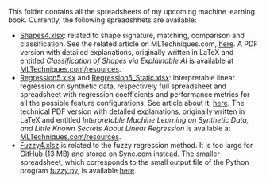 
This folder contains all the spreadsheets of my upcoming machine learning book. Currently, the following spreadshhets are available:
<ul>
  <li><a href="https://github.com/VincentGranville/Machine-Learning/blob/main/Spreadsheets/shapes4.xlsx">Shapes4.xlsx</a>: related to shape signature, matching, comparison and classification. See the related article on MLTechniques.com, <a href="https://mltechniques.com/2022/04/20/computer-vision-shape-classification-via-explainable-ai/">here</a>. A PDF version with detailed explanations, originally written in LaTeX and entitled <em>Classification of Shapes via Explainable AI</em> is available at <a href="https://mltechniques.com/resources/">MLTechniques.com/resources</a>.</li>
  <li><a href="https://github.com/VincentGranville/Machine-Learning/blob/main/Spreadsheets/regression5.xlsx">Regression5.xlsx</a> and <a href="https://github.com/VincentGranville/Machine-Learning/blob/main/Spreadsheets/regression5_Static.xlsx">Regression5_Static.xlsx</a>: interpretable linear regression on synthetic data, respectively full spreadsheet and spreadsheet with regression coefficients and performance metrics for all the possible feature configurations. See article about it, <a href="https://mltblog.com/3KTvu5h">here</a>. The technical PDF version with detailed explanations, originally written in LaTeX and entitled <em>Interpretable Machine Learning on Synthetic Data, and Little Known Secrets About Linear Regression</em> is available at <a href="https://mltechniques.com/resources/">MLTechniques.com/resources</a>.</li>
  <li><a href="https://ln5.sync.com/dl/0caeb8e10/mztnibg9-xrkdks7g-r8bsgabw-3fsizwif">Fuzzy4.xlsz</a> is related to the fuzzy regression method. It is too large for GitHub (13 MB) and stored on Sync.com instead. The smaller spreadsheet, which corresponds to the small output file of the Python program <a href="https://github.com/VincentGranville/Machine-Learning/blob/main/Source%20Code/fuzzy.py">fuzzy.py</a>, is available <a href="https://github.com/VincentGranville/Machine-Learning/blob/main/Spreadsheets/fuzzyf2.xlsx">here</a>.
</ul>
